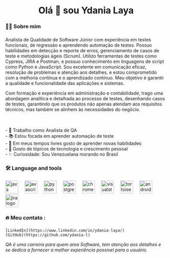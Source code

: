 


###

<h1 align="center">Olá 👋 sou Ydania Laya</h1>

###

<h3 align="left">👩‍💻  Sobre mim</h3>

###

<p align="left">Analista de Qualidade de Software Júnior com experiência em testes funcionais, de regressão e aprendendo automação de testes. Possuo habilidades em detecção e reporte de erros, gerenciamento de casos de teste e metodologias ágeis (Scrum). Utilizo ferramentas de testes como Cypress, JIRA e Postman, e possuo conhecimento em linguagens de script como Python e JavaScript. Sou excelente em comunicação eficaz, resolução de problemas e atenção aos detalhes, e estou comprometido com a melhoria contínua e o aprendizado contínuo. Meu objetivo é garantir a qualidade e funcionalidade das aplicações e sistemas. 

Com formação e experiência em administração e contabilidade, trago uma abordagem analítica e detalhada ao processo de testes, desenhando casos de testes, garantindo que os produtos não apenas atendam aos requisitos técnicos, mas também se alinhem às necessidades do negócio.

<br><br>- 🔭 Trabalho como Analista de QA<br>- 📚 Estou focada em aprender automação de teste<br>- 🌱 Em meus tempos livres gosto de aprender novas habilidades<br>- 💬 Gosto de tópicos de tecnologia e crescimento pessoal</br>- ✨ Curiosidade: Sou Venezuelana morando no Brasil </p>

###

<h3 align="left">🛠 Language and tools</h3>

###

<div align="left">
  <img src="https://cdn.jsdelivr.net/gh/devicons/devicon/icons/java/java-original.svg" height="40" alt="java logo"  />
  <img width="12" />
  <img src="https://cdn.jsdelivr.net/gh/devicons/devicon/icons/javascript/javascript-original.svg" height="40" alt="javascript logo"  />
  <img width="12" />
  <img src="https://cdn.jsdelivr.net/gh/devicons/devicon/icons/python/python-original.svg" height="40" alt="python logo"  />
  <img width="12" />
  <img src="https://cdn.jsdelivr.net/gh/devicons/devicon/icons/postgresql/postgresql-original.svg" height="40" alt="postgresql logo"  />
  <img width="12" />
  <img src="https://cdn.jsdelivr.net/gh/devicons/devicon/icons/chrome/chrome-original.svg" height="40" alt="chrome logo"  />
  <img width="12" />
  <img src="https://cdn.jsdelivr.net/gh/devicons/devicon/icons/visualstudio/visualstudio-plain.svg" height="40" alt="visualstudio logo"  />
  <img width="12" />
  <img src="https://cdn.jsdelivr.net/gh/devicons/devicon/icons/tortoisegit/tortoisegit-original.svg" height="40" alt="tortoisegit logo"  />
  <img width="12" />
  <img src="https://cdn.jsdelivr.net/gh/devicons/devicon/icons/android/android-original.svg" height="40" alt="android logo"  />
  <img width="12" />
  <img src="https://cdn.jsdelivr.net/gh/devicons/devicon/icons/jira/jira-original.svg" height="40" alt="jira logo"  />
</div>

###

<h3 align="left">🔥   Meu contato :</h3>

###

<div align="left">

    
    [LinkedIn](https://www.linkedin.com/in/ydania-laya/)
    [GitHub](https://github.com/ydania-l)
  
</div>

*QA é uma carreira para quem ama Software, tem atenção aos detalhes e se dedica a fornecer a melhor experiência possível para o usuário.*

